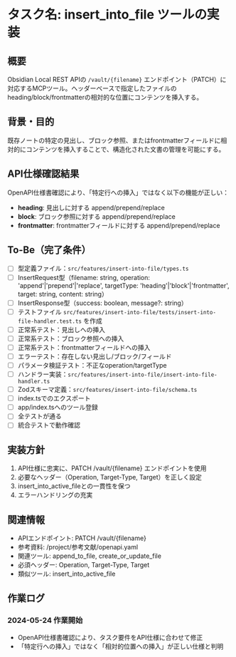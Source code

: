 # タスク名: insert_into_file ツールの実装

## 概要
Obsidian Local REST APIの `/vault/{filename}` エンドポイント（PATCH）に対応するMCPツール。ヘッダーベースで指定したファイルのheading/block/frontmatterの相対的な位置にコンテンツを挿入する。

## 背景・目的  
既存ノートの特定の見出し、ブロック参照、またはfrontmatterフィールドに相対的にコンテンツを挿入することで、構造化された文書の管理を可能にする。

## API仕様確認結果
OpenAPI仕様書確認により、「特定行への挿入」ではなく以下の機能が正しい：
- **heading**: 見出しに対する append/prepend/replace
- **block**: ブロック参照に対する append/prepend/replace  
- **frontmatter**: frontmatterフィールドに対する append/prepend/replace

## To-Be（完了条件）
- [ ] 型定義ファイル：`src/features/insert-into-file/types.ts`
- [ ] InsertRequest型（filename: string, operation: 'append'|'prepend'|'replace', targetType: 'heading'|'block'|'frontmatter', target: string, content: string）
- [ ] InsertResponse型（success: boolean, message?: string）
- [ ] テストファイル `src/features/insert-into-file/tests/insert-into-file-handler.test.ts` を作成
- [ ] 正常系テスト：見出しへの挿入
- [ ] 正常系テスト：ブロック参照への挿入
- [ ] 正常系テスト：frontmatterフィールドへの挿入
- [ ] エラーテスト：存在しない見出し/ブロック/フィールド
- [ ] パラメータ検証テスト：不正なoperation/targetType
- [ ] ハンドラー実装：`src/features/insert-into-file/insert-into-file-handler.ts`
- [ ] Zodスキーマ定義：`src/features/insert-into-file/schema.ts`
- [ ] index.tsでのエクスポート
- [ ] app/index.tsへのツール登録
- [ ] 全テストが通る
- [ ] 統合テストで動作確認

## 実装方針
1. API仕様に忠実に、PATCH /vault/{filename} エンドポイントを使用
2. 必要なヘッダー（Operation, Target-Type, Target）を正しく設定
3. insert_into_active_fileとの一貫性を保つ
4. エラーハンドリングの充実

## 関連情報
- APIエンドポイント: PATCH /vault/{filename}
- 参考資料: /project/参考文献/openapi.yaml
- 関連ツール: append_to_file, create_or_update_file
- 必須ヘッダー: Operation, Target-Type, Target
- 類似ツール: insert_into_active_file

## 作業ログ
### 2024-05-24 作業開始
- OpenAPI仕様書確認により、タスク要件をAPI仕様に合わせて修正
- 「特定行への挿入」ではなく「相対的位置への挿入」が正しい仕様と判明